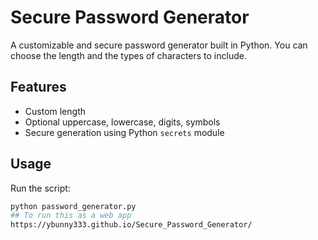 # Secure Password Generator

A customizable and secure password generator built in Python. You can choose the length and the types of characters to include.

## Features
- Custom length
- Optional uppercase, lowercase, digits, symbols
- Secure generation using Python `secrets` module

## Usage
Run the script:
```bash
python password_generator.py
## To run this as a web app
https://ybunny333.github.io/Secure_Password_Generator/
